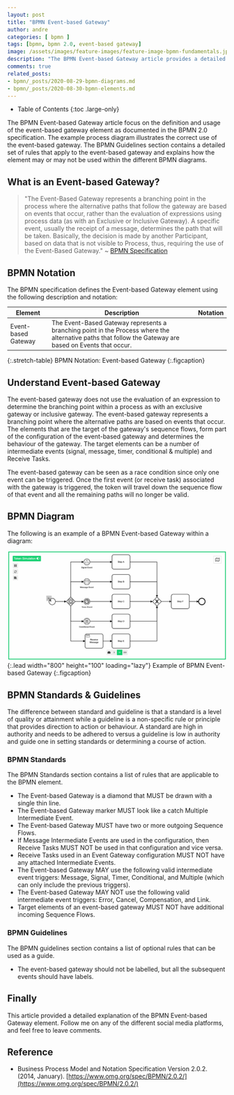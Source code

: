 ```yaml
---
layout: post
title: "BPMN Event-based Gateway"
author: andre
categories: [ bpmn ]
tags: [bpmn, bpmn 2.0, event-based gateway]
image: /assets/images/feature-images/feature-image-bpmn-fundamentals.jpg
description: "The BPMN Event-based Gateway article provides a detailed explanation of the event-based gateway element, including the BPMN notation, an example diagram and guidelines."
comments: true
related_posts:
- bpmn/_posts/2020-08-29-bpmn-diagrams.md
- bpmn/_posts/2020-08-30-bpmn-elements.md
---
```


- Table of Contents 
{:toc .large-only}

The BPMN Event-based Gateway article focus on the definition and usage of the event-based gateway element as documented 
in the BPMN 2.0 specification. The example process diagram illustrates the correct use of the event-based gateway. The 
BPMN Guidelines section contains a detailed set of rules that apply to the event-based gateway and explains how the 
element may or may not be used within the different BPMN diagrams.

## What is an Event-based Gateway?
> "The Event-Based Gateway represents a branching point in the process where the alternative paths that follow the 
> gateway are based on events that occur, rather than the evaluation of expressions using process data (as with an 
> Exclusive or Inclusive Gateway). A specific event, usually the receipt of a message, determines the path that will 
> be taken. Basically, the decision is made by another Participant, based on data that is not visible to Process, thus, 
> requiring the use of the Event-Based Gateway." ~ [BPMN Specification][1]

## BPMN Notation
The BPMN specification defines the Event-based Gateway element using the following description and notation:

| Element | Description | Notation |
|---------|-------------|:--------:|
| Event-based Gateway | The Event-Based Gateway represents a branching point in the Process where the alternative paths that follow the Gateway are based on Events that occur. | <iconify-icon height=48px icon="bpmn:gateway-eventbased"></iconify-icon> |
{:.stretch-table}
BPMN Notation: Event-based Gateway
{:.figcaption}

## Understand Event-based Gateway
The event-based gateway does not use the evaluation of an expression to determine the branching point within a process 
as with an exclusive gateway or inclusive gateway. The event-based gateway represents a branching point where the 
alternative paths are based on events that occur. The elements that are the target of the gateway's sequence flows, form
part of the configuration of the event-based gateway and determines the behaviour of the gateway. The target elements 
can be a number of intermediate events (signal, message, timer, conditional & multiple) and Receive Tasks.

The event-based gateway can be seen as a race condition since only one event can be triggered. Once the first event 
(or receive task) associated with the gateway is triggered, the token will travel down the sequence flow of that event 
and all the remaining paths will no longer be valid.

## BPMN Diagram
The following is an example of a BPMN Event-based Gateway within a diagram:

![BPMN Event-based Gateway](/assets/images/posts/bpmn-event-based-gateway/bpmn-event-based-gateway.gif){:.lead width="800" height="100" loading="lazy"}
Example of BPMN Event-based Gateway
{:.figcaption}

## BPMN Standards & Guidelines
The difference between standard and guideline is that a standard is a level of quality or attainment while a guideline
is a non-specific rule or principle that provides direction to action or behaviour. A standard are high in authority and
needs to be adhered to versus a guideline is low in authority and guide one in setting standards or determining a course
of action.

### BPMN Standards
The BPMN Standards section contains a list of rules that are applicable to the BPMN element.

* The Event-based Gateway is a diamond that MUST be drawn with a single thin line.
* The Event-based Gateway marker MUST look like a catch Multiple Intermediate Event.
* The Event-based Gateway MUST have two or more outgoing Sequence Flows.
* If Message Intermediate Events are used in the configuration, then Receive Tasks MUST NOT be used in that configuration and vice versa.
* Receive Tasks used in an Event Gateway configuration MUST NOT have any attached Intermediate Events.
* The Event-based Gateway MAY use the following valid intermediate event triggers: Message, Signal, Timer, Conditional, and Multiple (which can only include the previous triggers). 
* The Event-based Gateway MAY NOT use the following valid intermediate event triggers: Error, Cancel, Compensation, and Link.
* Target elements of an event-based gateway MUST NOT have additional incoming Sequence Flows.

### BPMN Guidelines
The BPMN guidelines section contains a list of optional rules that can be used as a guide.

* The event-based gateway should not be labelled, but all the subsequent events should have labels.

## Finally
This article provided a detailed explanation of the BPMN Event-based Gateway element. Follow me on any of the different
social media platforms, and feel free to leave comments.

## Reference
* Business Process Model and Notation Specification Version 2.0.2. (2014, January). [https://www.omg.org/spec/BPMN/2.0.2/](https://www.omg.org/spec/BPMN/2.0.2/)

[1]:https://www.omg.org/spec/BPMN/2.0.2/PDF

